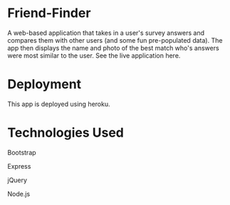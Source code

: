 # Friend-Finder

A web-based application that takes in a user's survey answers and compares them with other users (and some fun pre-populated data). The app then displays the name and photo of the best match who's answers were most similar to the user. See the live application here.

# Deployment
This app is deployed using heroku. 

# Technologies Used

Bootstrap

Express

jQuery

Node.js
